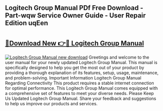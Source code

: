 ## Logitech Group Manual PDf Free Download - Part-wqw Service Owner Guide - User Repair Edition uqEen

# <h2><a href="http://bc10517.oget.top/?id=Logitech+Group+Manual">🔗Download New 👉🔴 Logitech Group Manual</a></h2>

[![Logitech Group Manual new download](https://i.imgur.com/5g1atiW.png)](http://bc10517.oget.top/?id=Logitech+Group+Manual)
Greetings and welcome to the user manual for your newly updated Logitech Group Manual. This manual is specifically designed to help you get the most out of your product by providing a thorough explanation of its features, setup, usage, maintenance, and problem-solving. Important Information Logitech Group Manual Regarding Connectivity This product requires a stable internet connection for optimal performance. This Logitech Group Manual comes equipped with a comprehensive set of features to meet your diverse needs. Please Keep Us Updated Logitech Group Manual. Share your feedback and suggestions to help us improve our products and services.
